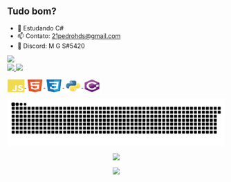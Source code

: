 ## Tudo bom?

- 🌱 Estudando C#
- 📫 Contato: 21pedrohds@gmail.com
- 💎 Discord: M G S#5420

<img src="https://discord.c99.nl/widget/theme-3/239158873171165184.png"/>

<div>
  <a href="https://github.com/MGS-BR">
  <img height="150em" src="https://github-readme-stats.vercel.app/api?username=MGS-BR&show_icons=true&theme=github_dark&include_all_commits=true&count_private=true"/>
  <img height="150em" src="https://github-readme-stats.vercel.app/api/top-langs/?username=MGS-BR&layout=compact&langs_count=7&theme=github_dark"/>
</div>
  
</div>
<div style="display: inline_block"><br>
  <img align="center" alt="MGS-Js" height="30" width="40" src="https://raw.githubusercontent.com/devicons/devicon/master/icons/javascript/javascript-plain.svg">
  <img align="center" alt="MGS-HTML" height="30" width="40" src="https://raw.githubusercontent.com/devicons/devicon/master/icons/html5/html5-original.svg">
  <img align="center" alt="MGS-CSS" height="30" width="40" src="https://raw.githubusercontent.com/devicons/devicon/master/icons/css3/css3-original.svg">
  <img align="center" alt="MGS-Python" height="30" width="40" src="https://raw.githubusercontent.com/devicons/devicon/master/icons/python/python-original.svg">
  <img align="center" alt="MGS-Csharp" height="30" width="40" src="https://raw.githubusercontent.com/devicons/devicon/master/icons/csharp/csharp-original.svg">
</div>

![Snake animation](https://github.com/MGS-BR/MGS-BR/blob/output/github-contribution-grid-snake.svg)

<div>
  <div align="center">
    <a href="https://top.gg/bot/783035541611610113">
  <img src="https://top.gg/api/widget/owner/783035541611610113.svg">
</a>
</div>

<p>
  <p align="center">
  <img src="https://komarev.com/ghpvc/?username=MGS-BR&color=grey">
</p>  
